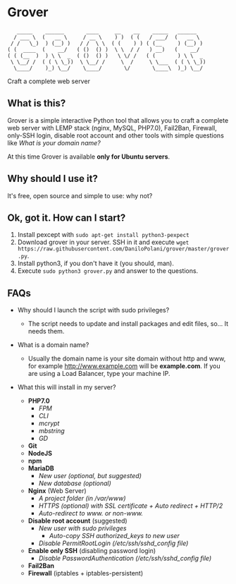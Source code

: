 # Grover
```
   _____    ______       ____     __    __    _____   ______    
  / ___ \  (   __ \     / __ \    ) )  ( (   / ___/  (   __ \   
 / /   \_)  ) (__) )   / /  \ \  ( (    ) ) ( (__     ) (__) )  
( (  ____  (    __/   ( ()  () )  \ \  / /   ) __)   (    __/   
( ( (__  )  ) \ \  _  ( ()  () )   \ \/ /   ( (       ) \ \  _  
 \ \__/ /  ( ( \ \_))  \ \__/ /     \  /     \ \___  ( ( \ \_)) 
  \____/    )_) \__/    \____/       \/       \____\  )_) \__/ 
```
Craft a complete web server


## What is this?
Grover is a simple interactive Python tool that allows you to craft a complete web server with LEMP stack (nginx, MySQL, PHP7.0), Fail2Ban, Firewall, only-SSH login, disable root account and other tools with simple questions like *What is your domain name?*

At this time Grover is available **only for Ubuntu servers**.

## Why should I use it?
It's free, open source and simple to use: why not?

## Ok, got it. How can I start?
1. Install pexcept with `sudo apt-get install python3-pexpect`
1. Download grover in your server. SSH in it and execute `wget https://raw.githubusercontent.com/DaniloPolani/grover/master/grover.py`.
1. Install python3, if you don't have it (you should, man).
1. Execute `sudo python3 grover.py` and answer to the questions.

## FAQs
* Why should I launch the script with sudo privileges?
  * The script needs to update and install packages and edit files, so... It needs them.
  
* What is a domain name?
  * Usually the domain name is your site domain without http and www, for example http://www.example.com will be **example.com**. If you are using a Load Balancer, type your machine IP.
  
* What this will install in my server?
   * **PHP7.0**
      * *FPM*
      * *CLI*
      * *mcrypt*
      * *mbstring*
      * *GD*
   * **Git**
   * **NodeJS**
   * **npm**
   * **MariaDB**
      * *New user (optional, but suggested)*
      * *New database (optional)*
   * **Nginx** (Web Server)
      * *A project folder (in /var/www)*
      * *HTTPS (optional) with SSL certificate + Auto redirect + HTTP/2*
      * *Auto-redirect to www. or non-www.*
   * **Disable root account** (suggested)
      * *New user with sudo privileges*
         * *Auto-copy SSH authorized_keys to new user*
      * *Disable PermitRootLogin (/etc/ssh/sshd_config file)*
   * **Enable only SSH** (disabling password login)
      * *Disable PasswordAuthentication (/etc/ssh/sshd_config file)*
   * **Fail2Ban**
   * **Firewall** (iptables + iptables-persistent)
